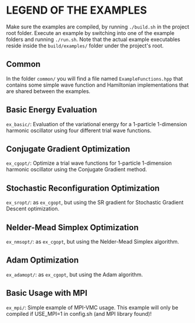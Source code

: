 # LEGEND OF THE EXAMPLES

Make sure the examples are compiled, by running `./build.sh` in the project root folder.
Execute an example by switching into one of the example folders and running `./run.sh`.
Note that the actual example executables reside inside the `build/examples/` folder under the project's root.

## Common

In the folder `common/` you will find a file named `ExampleFunctions.hpp` that contains some simple wave function
and Hamiltonian implementations that are shared between the examples.


## Basic Energy Evaluation

`ex_basic/`: Evaluation of the variational energy for a 1-particle 1-dimension harmonic oscillator using four different trial wave functions.


## Conjugate Gradient Optimization

`ex_cgopt/`: Optimize a trial wave functions for 1-particle 1-dimension harmonic oscillator using the Conjugate Gradient method.


## Stochastic Reconfiguration Optimization

`ex_sropt/`: as `ex_cgopt`, but using the SR gradient for Stochastic Gradient Descent optimization.


## Nelder-Mead Simplex Optimization

`ex_nmsopt/`: as `ex_cgopt`, but using the Nelder-Mead Simplex algorithm.


## Adam Optimization

`ex_adamopt/`: as `ex_cgopt`, but using the Adam algorithm.


## Basic Usage with MPI

`ex_mpi/`: Simple example of MPI-VMC usage. This example will only be compiled if USE_MPI=1 in config.sh (and MPI library found)!
